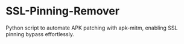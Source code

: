 # SSL-Pinning-Remover
Python script to automate APK patching with apk-mitm, enabling SSL pinning bypass effortlessly.
